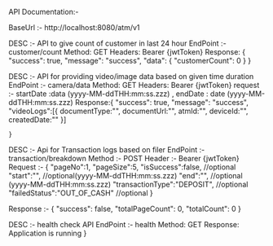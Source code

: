 API Documentation:-

BaseUrl :- http://localhost:8080/atm/v1

DESC :- API to give count of customer in last 24 hour
EndPoint :- customer/count
Method: GET
Headers: Bearer {jwtToken}
Response: {
    "success": true,
    "message": "success",
    "data": {
        "customerCount": 0
    }
}

DESC :- API for providing video/image data based on given time duration
EndPoint :- camera/data
Method: GET
Headers: Bearer {jwtToken}
request :- startDate :data (yyyy-MM-ddTHH:mm:ss.zzz) , endDate : date (yyyy-MM-ddTHH:mm:ss.zzz)
Response:{
    "success": true,
    "message": "success",
    "videoLogs":[{
     documentType:"",
	documentUrl:"",
	atmId:"",
	 deviceId:"",
	 createdDate:""
    }]
    
    }


DESC :- Api for Transaction logs based on filer
EndPoint :- transaction/breakdown
Method :- POST
Header :- Bearer {jwtToken}
Request :- {
    "pageNo":1,
    "pageSize":5,
    "isSuccess":false, //optional
    "start":"", //optional(yyyy-MM-ddTHH:mm:ss.zzz)
    "end":"", //optional (yyyy-MM-ddTHH:mm:ss.zzz)
    "transactionType":"DEPOSIT", //optional
    "failedStatus":"OUT_OF_CASH" //optional
}

Response :- {
    "success": false,
    "totalPageCount": 0,
    "totalCount": 0
}



DESC :- health check API
EndPoint :- health
Method: GET
Response: Application is running
}